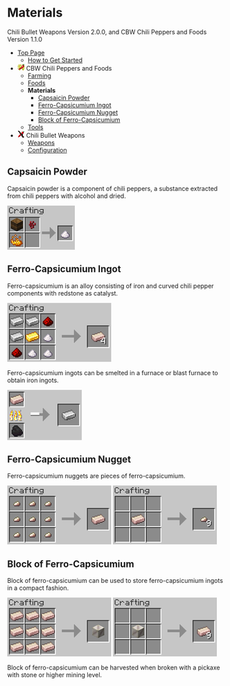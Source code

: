 # Materials

Chili Bullet Weapons Version 2.0.0, and CBW Chili Peppers and Foods Version 1.1.0

- [Top Page](../index.html)
  - [How to Get Started](index.html)
- ![ ](../media/cpaf_icon_16.png) CBW Chili Peppers and Foods
  - [Farming](farming.html)
  - [Foods](foods.html)
  - **Materials**
    - [Capsaicin Powder](#capsaicin-powder)
    - [Ferro-Capsicumium Ingot](#ferro-capsicumium-ingot)
    - [Ferro-Capsicumium Nugget](#ferro-capsicumium-nugget)
    - [Block of Ferro-Capsicumium](#block-of-ferro-capsicumium)
  - [Tools](tools.html)
- ![ ](../media/icon_16.png) Chili Bullet Weapons
  - [Weapons](weapons.html)
  - [Configuration](config.html)

## Capsaicin Powder

Capsaicin powder is a component of chili peppers, a substance extracted from chili peppers with alcohol and dried.

![Crafting capsaicin powder](../media/item/crafting/crafting_capsaicin_powder.png)

## Ferro-Capsicumium Ingot

Ferro-capsicumium is an alloy consisting of iron and curved chili pepper components with redstone as catalyst.

![Crafting ferro-capsicumium ingots](../media/item/crafting/crafting_ferro-capsicumium_ingot.png)

Ferro-capsicumium ingots can be smelted in a furnace or blast furnace to obtain iron ingots.

![Extracting iron ingot from ferro-capsicumium ingot](../media/item/crafting/extracting_iron_ingot_in_furnace.png)

## Ferro-Capsicumium Nugget

Ferro-capsicumium nuggets are pieces of ferro-capsicumium.

![Crafting ferro-capsicumium ingot from nuggets](../media/item/crafting/crafting_ferro-capsicumium_ingot_from_nuggets.png)
![Crafting ferro-capsicumium nuggets](../media/item/crafting/crafting_ferro-capsicumium_nugget.png)

## Block of Ferro-Capsicumium

Block of ferro-capsicumium can be used to store ferro-capsicumium ingots in a compact fashion.

![Crafting block of ferro-capsicumium](../media/item/crafting/crafting_block_of_ferro-capsicumium.png)
![Crafting ferro-capsicumium ingot from block](../media/item/crafting/crafting_ferro-capsicumium_ingot_from_block.png)

Block of ferro-capsicumium can be harvested when broken with a pickaxe with stone or higher mining level.
